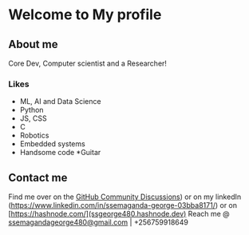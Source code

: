 
# Welcome to My profile

## About me
 Core Dev, Computer scientist and a Researcher! 

### Likes
* ML, AI and Data Science
* Python
* JS, CSS
* C
* Robotics
* Embedded systems
* Handsome code
*Guitar

## Contact me
Find me over on the [GitHub Community Discussions](https://github.com/Ssemaganda-George)) or on my linkedIn (https://www.linkedin.com/in/ssemaganda-george-03bba8171/) or on
 [https://hashnode.com/](ssgeorge480.hashnode.dev)
Reach me @ ssemagandageorge480@gmail.com | +256759918649

<!---
Ssemaganda-George/Ssemaganda-George is a ✨ special ✨ repository because its `README.md` (this file) appears on your GitHub profile.
You can click the Preview link to take a look at your changes.
--->
